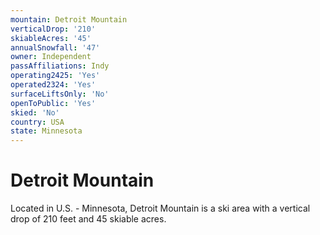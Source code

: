 ```yaml
---
mountain: Detroit Mountain
verticalDrop: '210'
skiableAcres: '45'
annualSnowfall: '47'
owner: Independent
passAffiliations: Indy
operating2425: 'Yes'
operated2324: 'Yes'
surfaceLiftsOnly: 'No'
openToPublic: 'Yes'
skied: 'No'
country: USA
state: Minnesota
---
```


# Detroit Mountain

Located in U.S. - Minnesota, Detroit Mountain is a ski area with a vertical drop of 210 feet and 45 skiable acres.
